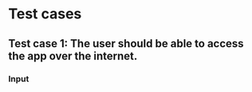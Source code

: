 # Test cases

## Test case 1: The user should be able to access the app over the internet.

### Input  

